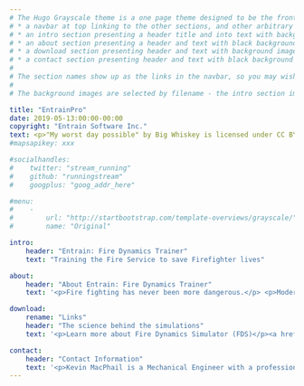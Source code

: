 ```yaml
---
# The Hugo Grayscale theme is a one page theme designed to be the front page to your site.  Its content is populated via the front-matter in content/_index.md.  The page consists of, in order:
# * a navbar at top linking to the other sections, and other arbitrary links
# * an intro section presenting a header title and into text with background image
# * an about section presenting a header and text with black background
# * a download section presenting header and text with background image
# * a contact section presenting header and text with black background
# 
# The section names show up as the links in the navbar, so you may wish to rename them if, for example, you're not using it for the purpose suggested by the default section name.
# 
# The background images are selected by filename - the intro section image must be named "intro-bg.jpg" and placed in the "static/img/" directory for your site.  Similarly, the downloads section image must be named "downloads-bg.jpg" and placed in the "static/img/" directory for your site.  See the default images in the theme's static directory for file size reference.

title: "EntrainPro"
date: 2019-05-13:00:00-00:00
copyright: "Entrain Software Inc."
text: <p>"My worst day possible" by Big Whiskey is licensed under CC BY-NC-ND 2.0</p>'
#mapsapikey: xxx

#socialhandles:
#    twitter: "stream_running"
#    github: "runningstream"
#    googplus: "goog_addr_here"

#menu:
#    -
#        url: "http://startbootstrap.com/template-overviews/grayscale/"
#        name: "Original"

intro:
    header: "Entrain: Fire Dynamics Trainer"
    text: "Training the Fire Service to save Firefighter lives"

about:
    header: "About Entrain: Fire Dynamics Trainer"
    text: '<p>Fire fighting has never been more dangerous.</p> <p>Modern construction and materials are creating fires that grow faster and hotter than those of a generation ago.</p> <p>Thanks to improved building codes and better education structure fires are now a low frequency occurrence, but a side effect of this success is that today&#39s firefighters have less experience with structure fires than ever before.</p> <p>These two factors together have the potential for deadly consequences.</p> <p>Nothing can replace live, hands-on training for firefighters, it is absolutely critical to their success.  But there are fire phenomena that are too dangerous to train with or which require large, expensive props which are costly and not readily accessible to most firefighters.</p> <p>Entrain: Fire Dynamics Trainer is envisioned as a Virtual Reality tool to give firefighters the extra knowledge they need to fight today&#39s fires, and to supplement existing live fire training with immersive, realistic, accessible, and cost effective fire dynamic scenarios while minimizing exposure to hazardous conditions and materials.</p><p>Using data generated with Fire Dynamics Simulator (FDS) - a world class heat and smoke transport simulation package written by the National Institute of Standards and Technology (NIST) of the United States Department of Commerce - driving a visually realistic room-scale VR simulation, end users will be able to train with <a href="https://en.wikipedia.org/wiki/Flashover">flashover</a> or <a href="https://en.wikipedia.org/wiki/Backdraft">backdraft</a> scenarios that currently are only experienced at active fire scenes at great risk to the firefighter.</p> <p><img src="/img/fds_snapshot_33.png" /></p>'

download:
    rename: "Links"
    header: "The science behind the simulations"
    text: '<p>Learn more about Fire Dynamics Simulator (FDS)</p><a href="https://pages.nist.gov/fds-smv/" class="btn btn-default btn-lg">Visit FDS-SMV</a>'

contact:
    header: "Contact Information"
    text: '<p>Kevin MacPhail is a Mechanical Engineer with a professional background in Aerospace, Software Development and Visual Effects.  Kevin is a passionate volunteer Firefighter with the North River Fire Department and holds NFPA 1001 Firefighter II, NFPA 472 Hazardous Materials Technician and NFPA 1041 Fire Service Instructor Level II certifications.</p> <p>Feel free to contact us at <a href = "mailto: info@entrainpro.com">info@entrainpro.com</a> for more information.</p>'
---
```

